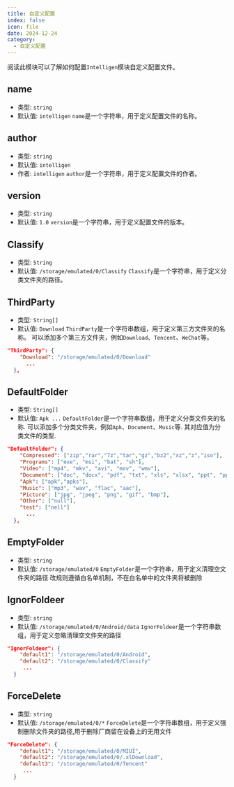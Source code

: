 ```yaml
---
title: 自定义配置
index: false
icon: file
date: 2024-12-24
category:
  - 自定义配置
---
```



阅读此模块可以了解如何配置`Intelligen`模块自定义配置文件。

<!-- more -->

## name

* 类型: `string`
* 默认值: `intelligen`
`name`是一个字符串，用于定义配置文件的名称。

## author

* 类型: `string`
* 默认值: `intelligen`
* 作者: `intelligen`
`author`是一个字符串，用于定义配置文件的作者。

## version

* 类型: `string`
* 默认值: `1.0`
`version`是一个字符串，用于定义配置文件的版本。

## Classify

* 类型: `String`
* 默认值: `/storage/emulated/0/Classify`
`Classify`是一个字符串，用于定义分类文件夹的路径。

## ThirdParty

* 类型: `String[]`
* 默认值: `Download`
`ThirdParty`是一个字符串数组，用于定义第三方文件夹的名称。
可以添加多个第三方文件夹，例如`Download`、`Tencent`、`WeChat`等。

``` json
"ThirdParty": {
    "Download": "/storage/emulated/0/Download"
      ...
  },
```
## DefaultFolder

* 类型: `String[]`
* 默认值: `Apk ...`
`DefaultFolder`是一个字符串数组，用于定义分类文件夹的名称.
可以添加多个分类文件夹，例如`Apk`、`Document`、`Music`等.
其对应值为分类文件的类型.

``` json
"DefaultFolder": {
    "Compressed": ["zip","rar","7z","tar","gz","bz2","xz","z","iso"],
    "Programs": ["exe", "msi", "bat", "sh"],
    "Video": ["mp4", "mkv", "avi", "mov", "wmv"],
    "Document": ["doc", "docx", "pdf", "txt", "xls", "xlsx", "ppt", "pptx"],
    "Apk": ["apk","apks"],
    "Music": ["mp3", "wav", "flac", "aac"],
    "Picture": ["jpg", "jpeg", "png", "gif", "bmp"],
    "Other": ["null"],
    "test": ["nell"]
      ...
  },

```

## EmptyFolder

* 类型: `string`
* 默认值: `/storage/emulated/0`
`EmptyFolder`是一个字符串，用于定义清理空文件夹的路径
改规则遵循白名单机制，不在白名单中的文件夹将被删除

## IgnorFoldeer

* 类型: `string`
* 默认值: `/storage/emulated/0/Android/data`
`IgnorFoldeer`是一个字符串数组，用于定义忽略清理空文件夹的路径

``` json
"IgnorFoldeer": {
    "default1": "/storage/emulated/0/Android",
    "default2": "/storage/emulated/0/Classify"
     ...
  }
```
## ForceDelete

* 类型: `string`
* 默认值: `/storage/emulated/0/*`
`ForceDelete`是一个字符串数组，用于定义强制删除文件夹的路径,用于删除厂商留在设备上的无用文件

``` json
"ForceDelete": {
    "default1": "/storage/emulated/0/MIUI",
    "default2": "/storage/emulated/0/.xlDownload",
    "default3": "/storage/emulated/0/Tencent"
     ...
  }
```
